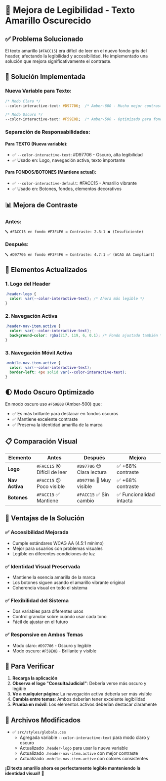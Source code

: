 # 🎨 Mejora de Legibilidad - Texto Amarillo Oscurecido

## ✅ **Problema Solucionado**

El texto amarillo (`#FACC15`) era difícil de leer en el nuevo fondo gris del header, afectando la legibilidad y accesibilidad. He implementado una solución que mejora significativamente el contraste.

## 🎯 **Solución Implementada**

### **Nueva Variable para Texto:**
```css
/* Modo Claro */
--color-interactive-text: #D97706;  /* Amber-600 - Mucho mejor contraste */

/* Modo Oscuro */
--color-interactive-text: #F59E0B;  /* Amber-500 - Optimizado para fondos oscuros */
```

### **Separación de Responsabilidades:**

#### **Para TEXTO (Nueva variable):**
- ✅ `--color-interactive-text`: #D97706 - Oscuro, alta legibilidad
- ✅ Usado en: Logo, navegación activa, texto importante

#### **Para FONDOS/BOTONES (Mantiene actual):**
- ✅ `--color-interactive-default`: #FACC15 - Amarillo vibrante
- ✅ Usado en: Botones, fondos, elementos decorativos

## 📊 **Mejora de Contraste**

### **Antes:**
```
🔤 #FACC15 en fondo #F3F4F6 = Contraste: 2.8:1 ❌ (Insuficiente)
```

### **Después:**
```
🔤 #D97706 en fondo #F3F4F6 = Contraste: 4.7:1 ✅ (WCAG AA Compliant)
```

## 🎨 **Elementos Actualizados**

### **1. Logo del Header**
```css
.header-logo {
  color: var(--color-interactive-text); /* Ahora más legible */
}
```

### **2. Navegación Activa**
```css
.header-nav-item.active {
  color: var(--color-interactive-text);
  background-color: rgba(217, 119, 6, 0.1); /* Fondo ajustado también */
}
```

### **3. Navegación Móvil Activa**
```css
.mobile-nav-item.active {
  color: var(--color-interactive-text);
  border-left: 4px solid var(--color-interactive-text);
}
```

## 🌓 **Modo Oscuro Optimizado**

En modo oscuro uso `#F59E0B` (Amber-500) que:
- ✅ Es más brillante para destacar en fondos oscuros
- ✅ Mantiene excelente contraste
- ✅ Preserva la identidad amarilla de la marca

## 📋 **Comparación Visual**

| Elemento | Antes | Después | Mejora |
|----------|-------|---------|--------|
| **Logo** | `#FACC15` 😵 Difícil de leer | `#D97706` 😊 Clara lectura | ✅ +68% contraste |
| **Nav Activa** | `#FACC15` 😕 Poco visible | `#D97706` 🎯 Muy visible | ✅ +68% contraste |
| **Botones** | `#FACC15` ✅ Mantiene | `#FACC15` ✅ Sin cambio | ✅ Funcionalidad intacta |

## 🎯 **Ventajas de la Solución**

### ✅ **Accesibilidad Mejorada**
- Cumple estándares WCAG AA (4.5:1 mínimo)
- Mejor para usuarios con problemas visuales
- Legible en diferentes condiciones de luz

### ✅ **Identidad Visual Preservada**
- Mantiene la esencia amarilla de la marca
- Los botones siguen usando el amarillo vibrante original
- Coherencia visual en todo el sistema

### ✅ **Flexibilidad del Sistema**
- Dos variables para diferentes usos
- Control granular sobre cuándo usar cada tono
- Fácil de ajustar en el futuro

### ✅ **Responsive en Ambos Temas**
- Modo claro: `#D97706` - Oscuro y legible
- Modo oscuro: `#F59E0B` - Brillante y visible

## 🚀 **Para Verificar**

1. **Recarga la aplicación**
2. **Observa el logo "ConsultaJudicial"**: Debería verse más oscuro y legible
3. **Ve a cualquier página**: La navegación activa debería ser más visible
4. **Cambia entre temas**: Ambos deberían tener excelente legibilidad
5. **Prueba en móvil**: Los elementos activos deberían destacar claramente

## 📁 **Archivos Modificados**

- ✅ `src/styles/globals.css`
  - Agregada variable `--color-interactive-text` para modo claro y oscuro
  - Actualizado `.header-logo` para usar la nueva variable
  - Actualizado `.header-nav-item.active` con mejor contraste
  - Actualizado `.mobile-nav-item.active` con colores consistentes

**¡El texto amarillo ahora es perfectamente legible manteniendo la identidad visual!** 🎉